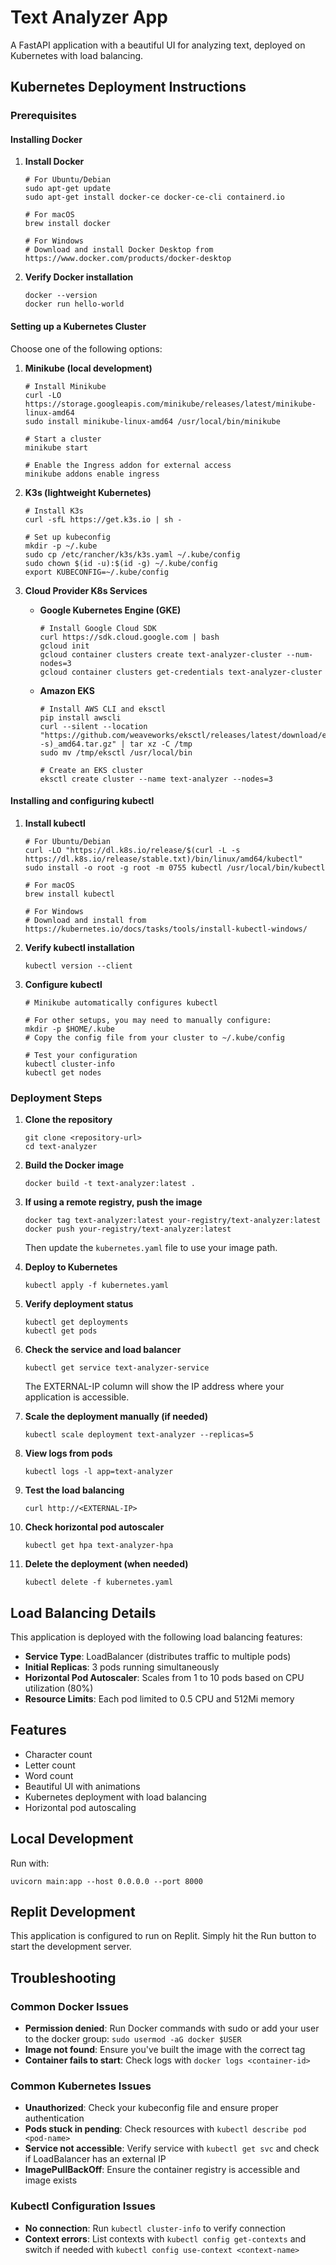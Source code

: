 
# Text Analyzer App

A FastAPI application with a beautiful UI for analyzing text, deployed on Kubernetes with load balancing.

## Kubernetes Deployment Instructions

### Prerequisites

#### Installing Docker
1. **Install Docker**
   ```
   # For Ubuntu/Debian
   sudo apt-get update
   sudo apt-get install docker-ce docker-ce-cli containerd.io
   
   # For macOS
   brew install docker
   
   # For Windows
   # Download and install Docker Desktop from https://www.docker.com/products/docker-desktop
   ```

2. **Verify Docker installation**
   ```
   docker --version
   docker run hello-world
   ```

#### Setting up a Kubernetes Cluster
Choose one of the following options:

1. **Minikube (local development)**
   ```
   # Install Minikube
   curl -LO https://storage.googleapis.com/minikube/releases/latest/minikube-linux-amd64
   sudo install minikube-linux-amd64 /usr/local/bin/minikube
   
   # Start a cluster
   minikube start
   
   # Enable the Ingress addon for external access
   minikube addons enable ingress
   ```

2. **K3s (lightweight Kubernetes)**
   ```
   # Install K3s
   curl -sfL https://get.k3s.io | sh -
   
   # Set up kubeconfig 
   mkdir -p ~/.kube
   sudo cp /etc/rancher/k3s/k3s.yaml ~/.kube/config
   sudo chown $(id -u):$(id -g) ~/.kube/config
   export KUBECONFIG=~/.kube/config
   ```

3. **Cloud Provider K8s Services**
   - **Google Kubernetes Engine (GKE)**
     ```
     # Install Google Cloud SDK
     curl https://sdk.cloud.google.com | bash
     gcloud init
     gcloud container clusters create text-analyzer-cluster --num-nodes=3
     gcloud container clusters get-credentials text-analyzer-cluster
     ```
   
   - **Amazon EKS**
     ```
     # Install AWS CLI and eksctl
     pip install awscli
     curl --silent --location "https://github.com/weaveworks/eksctl/releases/latest/download/eksctl_$(uname -s)_amd64.tar.gz" | tar xz -C /tmp
     sudo mv /tmp/eksctl /usr/local/bin
     
     # Create an EKS cluster
     eksctl create cluster --name text-analyzer --nodes=3
     ```

#### Installing and configuring kubectl
1. **Install kubectl**
   ```
   # For Ubuntu/Debian
   curl -LO "https://dl.k8s.io/release/$(curl -L -s https://dl.k8s.io/release/stable.txt)/bin/linux/amd64/kubectl"
   sudo install -o root -g root -m 0755 kubectl /usr/local/bin/kubectl
   
   # For macOS
   brew install kubectl
   
   # For Windows
   # Download and install from https://kubernetes.io/docs/tasks/tools/install-kubectl-windows/
   ```

2. **Verify kubectl installation**
   ```
   kubectl version --client
   ```

3. **Configure kubectl**
   ```
   # Minikube automatically configures kubectl
   
   # For other setups, you may need to manually configure:
   mkdir -p $HOME/.kube
   # Copy the config file from your cluster to ~/.kube/config
   
   # Test your configuration
   kubectl cluster-info
   kubectl get nodes
   ```

### Deployment Steps

1. **Clone the repository**
   ```
   git clone <repository-url>
   cd text-analyzer
   ```

2. **Build the Docker image**
   ```
   docker build -t text-analyzer:latest .
   ```

3. **If using a remote registry, push the image**
   ```
   docker tag text-analyzer:latest your-registry/text-analyzer:latest
   docker push your-registry/text-analyzer:latest
   ```
   
   Then update the `kubernetes.yaml` file to use your image path.

4. **Deploy to Kubernetes**
   ```
   kubectl apply -f kubernetes.yaml
   ```

5. **Verify deployment status**
   ```
   kubectl get deployments
   kubectl get pods
   ```

6. **Check the service and load balancer**
   ```
   kubectl get service text-analyzer-service
   ```
   
   The EXTERNAL-IP column will show the IP address where your application is accessible.

7. **Scale the deployment manually (if needed)**
   ```
   kubectl scale deployment text-analyzer --replicas=5
   ```

8. **View logs from pods**
   ```
   kubectl logs -l app=text-analyzer
   ```

9. **Test the load balancing**
   ```
   curl http://<EXTERNAL-IP>
   ```

10. **Check horizontal pod autoscaler**
    ```
    kubectl get hpa text-analyzer-hpa
    ```

11. **Delete the deployment (when needed)**
    ```
    kubectl delete -f kubernetes.yaml
    ```

## Load Balancing Details

This application is deployed with the following load balancing features:

- **Service Type**: LoadBalancer (distributes traffic to multiple pods)
- **Initial Replicas**: 3 pods running simultaneously
- **Horizontal Pod Autoscaler**: Scales from 1 to 10 pods based on CPU utilization (80%)
- **Resource Limits**: Each pod limited to 0.5 CPU and 512Mi memory

## Features

- Character count
- Letter count
- Word count
- Beautiful UI with animations
- Kubernetes deployment with load balancing
- Horizontal pod autoscaling

## Local Development

Run with:
```
uvicorn main:app --host 0.0.0.0 --port 8000
```

## Replit Development

This application is configured to run on Replit. Simply hit the Run button to start the development server.

## Troubleshooting

### Common Docker Issues
- **Permission denied**: Run Docker commands with sudo or add your user to the docker group: `sudo usermod -aG docker $USER`
- **Image not found**: Ensure you've built the image with the correct tag
- **Container fails to start**: Check logs with `docker logs <container-id>`

### Common Kubernetes Issues
- **Unauthorized**: Check your kubeconfig file and ensure proper authentication
- **Pods stuck in pending**: Check resources with `kubectl describe pod <pod-name>`
- **Service not accessible**: Verify service with `kubectl get svc` and check if LoadBalancer has an external IP
- **ImagePullBackOff**: Ensure the container registry is accessible and image exists

### Kubectl Configuration Issues
- **No connection**: Run `kubectl cluster-info` to verify connection
- **Context errors**: List contexts with `kubectl config get-contexts` and switch if needed with `kubectl config use-context <context-name>`
